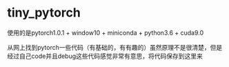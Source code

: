 # tiny_pytorch
使用的是pytorch1.0.1 + window10 + miniconda + python3.6 + cuda9.0

从网上找到pytorch一些代码（有基础的，有有趣的）虽然原理不是很清楚，但是经过自己code并且debug这些代码感觉非常有意思，将代码保存到这里来
